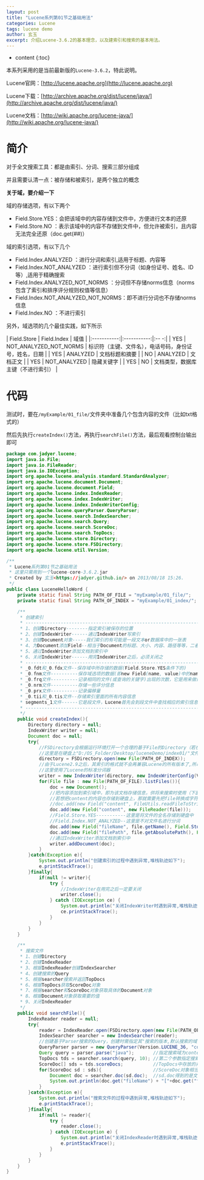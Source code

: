 ```yaml
---
layout: post
title: "Lucene系列第01节之基础用法"
categories: Lucene
tags: lucene demo
author: 玄玉
excerpt: 介绍Lucene-3.6.2的基本理念，以及建索引和搜索的基本用法。
---
```


* content
{:toc}


本系列采用的是当前最新版的`Lucene-3.6.2`，特此说明。

Lucene官网：[http://lucene.apache.org](http://lucene.apache.org)

Lucene下载：[http://archive.apache.org/dist/lucene/java/](http://archive.apache.org/dist/lucene/java/)

Lucene文档：[http://wiki.apache.org/lucene-java/](http://wiki.apache.org/lucene-java/)

# 简介

对于全文搜索工具：都是由索引、分词、搜索三部分组成

并且需要认清一点：被存储和被索引，是两个独立的概念

**关于域，要介绍一下**

域的存储选项，有以下两个

* Field.Store.YES：会把该域中的内容存储到文件中，方便进行文本的还原
* Field.Store.NO ：表示该域中的内容不存储到文件中，但允许被索引，且内容无法完全还原（doc.get(##)）

域的索引选项，有以下几个

* Field.Index.ANALYZED              ：进行分词和索引,适用于标题、内容等
* Field.Index.NOT_ANALYZED          ：进行索引但不分词（如身份证号、姓名、ID等）,适用于精确搜索
* Field.Index.ANALYZED_NOT_NORMS    ：分词但不存储norms信息（norms包含了索引和排序评分规则权值等信息）
* Field.Index.NOT_ANALYZED_NOT_NORMS：即不进行分词也不存储norms信息
* Field.Index.NO                    ：不进行索引

另外，域选项的几个最佳实践，如下所示

| Field.Store | Field.Index | 域值 |
|:-----------:|:-----------:|:-- -:|
| YES         | NOT_ANALYZED_NOT_NORMS | 标识符（主键、文件名），电话号码，身份证号，姓名，日期 |
| YES         | ANALYZED               | 文档标题和摘要                                    |
| NO          | ANALYZED               | 文档正文                                         |
| YES         | NOT_ANALYZED           | 隐藏关键字                                       |
| YES         | NO                     | 文档类型，数据库主键（不进行索引）                  |

# 代码

测试时，要在`/myExample/01_file/`文件夹中准备几个包含内容的文件（比如txt格式的）

然后先执行`createIndex()`方法，再执行`searchFile()`方法，最后观看控制台输出即可

```java
package com.jadyer.lucene;
import java.io.File;
import java.io.FileReader;
import java.io.IOException;
import org.apache.lucene.analysis.standard.StandardAnalyzer;
import org.apache.lucene.document.Document;
import org.apache.lucene.document.Field;
import org.apache.lucene.index.IndexReader;
import org.apache.lucene.index.IndexWriter;
import org.apache.lucene.index.IndexWriterConfig;
import org.apache.lucene.queryParser.QueryParser;
import org.apache.lucene.search.IndexSearcher;
import org.apache.lucene.search.Query;
import org.apache.lucene.search.ScoreDoc;
import org.apache.lucene.search.TopDocs;
import org.apache.lucene.store.Directory;
import org.apache.lucene.store.FSDirectory;
import org.apache.lucene.util.Version;

/**
 * Lucene系列第01节之基础用法
 * 这里只需用到一个lucene-core-3.6.2.jar
 * Created by 玄玉<https://jadyer.github.io/> on 2013/08/18 15:26.
 */
public class LuceneHelloWord {
    private static final String PATH_OF_FILE = "myExample/01_file/";   //待索引文件的目录
    private static final String PATH_OF_INDEX = "myExample/01_index/"; //存放索引文件的目录

    /**
     * 创建索引
     * ------------------------------------------------------------------------------------------------------
     * 1、创建Directory--------指定索引被保存的位置
     * 2、创建IndexWriter------通过IndexWriter写索引
     * 3、创建Document对象-----我们索引的有可能是一段文本or数据库中的一张表
     * 4、为Document添加Field--相当于Document的标题、大小、内容、路径等等，二者类似于数据库表中每条记录和字段的关系
     * 5、通过IndexWriter添加文档到索引中
     * 6、关闭IndexWriter------用完IndexWriter之后，必须关闭之
     * ------------------------------------------------------------------------------------------------------
     * _0.fdt和_0.fdx文件--保存域中所存储的数据(Field.Store.YES条件下的)
     * _0.fnm文件----------保存域选项的数据(即new Field(name, value)中的name)
     * _0.frq文件----------记录相同的文件(或查询的关键字)出现的次数，它是用来做评分和排序的
     * _0.nrm文件----------存储一些评分信息
     * _0.prx文件----------记录偏移量
     * _0.tii和_0.tis文件--存储索引里面的所有内容信息
     * segments_1文件------它是段文件，Lucene首先会到段文件中查找相应的索引信息
     * ------------------------------------------------------------------------------------------------------
     */
    public void createIndex(){
        Directory directory = null;
        IndexWriter writer = null;
        Document doc = null;
        try{
            //FSDirectory会根据运行环境打开一个合理的基于File的Directory（若在内存中创建索引则使用RAMDirectory）
            //这里是在硬盘上"D:/OS_Folder/Desktop/luceneDemo/index01/"文件夹中创建索引
            directory = FSDirectory.open(new File(PATH_OF_INDEX));
            //由于Lucene2.9之后，其索引的格式就不会再兼容Lucene的所有版本了,所以创建索引前要指定其所匹配的Lucene版本号
            //这里使用了Lucene的标准分词器
            writer = new IndexWriter(directory, new IndexWriterConfig(Version.LUCENE_36, new StandardAnalyzer(Version.LUCENE_36)));
            for(File file : new File(PATH_OF_FILE).listFiles()){
                doc = new Document();
                //把内容添加到索引域中，即为该文档存储信息，供将来搜索时使用（下面的写法，其默认为Field.Store.NO和Field.Index.ANALYZED）
                //若想把content的内容也存储到硬盘上，那就需要先把file转换成字符串，然后按照"fileName"的存储方式加到Field中
                //doc.add(new Field("content", FileUtils.readFileToString(file), Field.Store.YES, Field.Index.ANALYZED));
                doc.add(new Field("content", new FileReader(file)));
                //Field.Store.YES-----------这里是将文件的全名存储到硬盘中
                //Field.Index.NOT_ANALYZED--这里是不对文件名进行分词
                doc.add(new Field("fileName", file.getName(), Field.Store.YES, Field.Index.NOT_ANALYZED));
                doc.add(new Field("filePath", file.getAbsolutePath(), Field.Store.YES, Field.Index.NOT_ANALYZED));
                //通过IndexWriter添加文档到索引中
                writer.addDocument(doc);
            }
        }catch(Exception e){
            System.out.println("创建索引的过程中遇到异常,堆栈轨迹如下");
            e.printStackTrace();
        }finally{
            if(null != writer){
                try {
                    //IndexWriter在用完之后一定要关闭
                    writer.close();
                } catch (IOException ce) {
                    System.out.println("关闭IndexWriter时遇到异常,堆栈轨迹如下");
                    ce.printStackTrace();
                }
            }
        }
    }

    /**
     * 搜索文件
     * 1、创建Directory
     * 2、创建IndexReader
     * 3、根据IndexReader创建IndexSearcher
     * 4、创建搜索的Query
     * 5、根据searcher搜索并返回TopDocs
     * 6、根据TopDocs获取ScoreDoc对象
     * 7、根据searcher和ScoreDoc对象获取具体的Document对象
     * 8、根据Document对象获取需要的值
     * 9、关闭IndexReader
     */
    public void searchFile(){
        IndexReader reader = null;
        try{
            reader = IndexReader.open(FSDirectory.open(new File(PATH_OF_INDEX)));
            IndexSearcher searcher = new IndexSearcher(reader);
            //创建基于Parser搜索的Query，创建时需指定其"搜索的版本,默认搜索的域,分词器"...这里的域指的是创建索引时Field的名字
            QueryParser parser = new QueryParser(Version.LUCENE_36, "content", new StandardAnalyzer(Version.LUCENE_36));
            Query query = parser.parse("java");       //指定搜索域为content（即上一行代码指定的"content"）中包含"java"的文档
            TopDocs tds = searcher.search(query, 10); //第二个参数指定搜索后显示的条数，若查到5条则显示为5条，查到15条则只显示10条
            ScoreDoc[] sds = tds.scoreDocs;           //TopDocs中存放的并不是我们的文档，而是文档的ScoreDoc对象
            for(ScoreDoc sd : sds){                   //ScoreDoc对象相当于每个文档的ID号，我们就可以通过ScoreDoc来遍历文档
                Document doc = searcher.doc(sd.doc);  //sd.doc得到的是文档的序号
                System.out.println(doc.get("fileName") + "["+doc.get("filePath")+"]"); //输出该文档所存储的信息
            }
        }catch(Exception e){
            System.out.println("搜索文件的过程中遇到异常,堆栈轨迹如下");
            e.printStackTrace();
        }finally{
            if(null != reader){
                try {
                    reader.close();
                } catch (IOException e) {
                    System.out.println("关闭IndexReader时遇到异常,堆栈轨迹如下");
                    e.printStackTrace();
                }
            }
        }
    }
}
```
